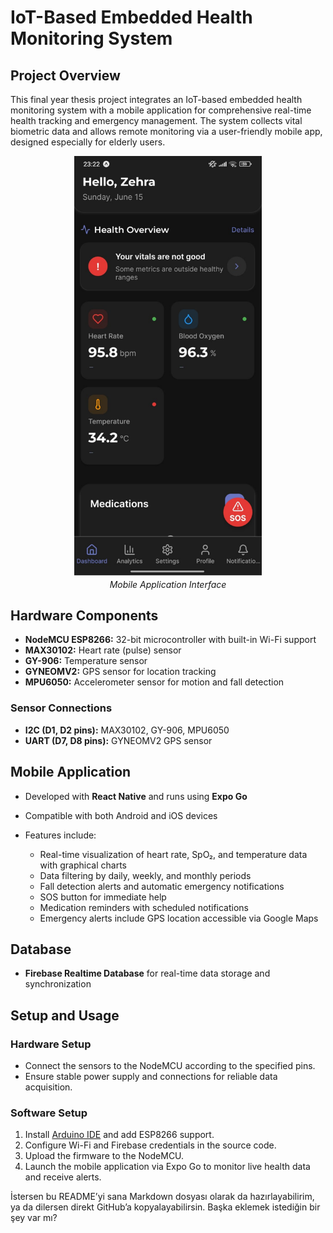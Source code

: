 # IoT-Based Embedded Health Monitoring System

## Project Overview

This final year thesis project integrates an IoT-based embedded health monitoring system with a mobile application for comprehensive real-time health tracking and emergency management. The system collects vital biometric data and allows remote monitoring via a user-friendly mobile app, designed especially for elderly users.

<p align="center">
  <img src="interface.png" width="300"><br>
  <em>Mobile Application Interface</em>
</p>


## Hardware Components

* **NodeMCU ESP8266:** 32-bit microcontroller with built-in Wi-Fi support
* **MAX30102:** Heart rate (pulse) sensor
* **GY-906:** Temperature sensor
* **GYNEOMV2:** GPS sensor for location tracking
* **MPU6050:** Accelerometer sensor for motion and fall detection

### Sensor Connections

* **I2C (D1, D2 pins):** MAX30102, GY-906, MPU6050
* **UART (D7, D8 pins):** GYNEOMV2 GPS sensor

## Mobile Application

* Developed with **React Native** and runs using **Expo Go**
* Compatible with both Android and iOS devices
* Features include:

  * Real-time visualization of heart rate, SpO₂, and temperature data with graphical charts
  * Data filtering by daily, weekly, and monthly periods
  * Fall detection alerts and automatic emergency notifications
  * SOS button for immediate help
  * Medication reminders with scheduled notifications
  * Emergency alerts include GPS location accessible via Google Maps

## Database

* **Firebase Realtime Database** for real-time data storage and synchronization

## Setup and Usage

### Hardware Setup

* Connect the sensors to the NodeMCU according to the specified pins.
* Ensure stable power supply and connections for reliable data acquisition.

### Software Setup

1. Install [Arduino IDE](https://www.arduino.cc/en/software) and add ESP8266 support.
2. Configure Wi-Fi and Firebase credentials in the source code.
3. Upload the firmware to the NodeMCU.
4. Launch the mobile application via Expo Go to monitor live health data and receive alerts.


İstersen bu README’yi sana Markdown dosyası olarak da hazırlayabilirim, ya da dilersen direkt GitHub’a kopyalayabilirsin. Başka eklemek istediğin bir şey var mı?
